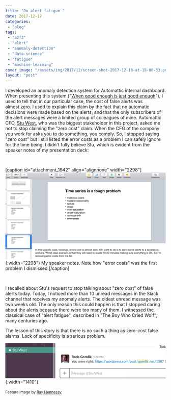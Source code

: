 ```yaml
---
title: "On alert fatigue "
date: 2017-12-17
categories: 
 - "blog"
tags: 
 - "a2f2"
 - "alert"
 - "anomaly-detection"
 - "data-science"
 - "fatigue"
 - "machine-learning"
cover_image: "/assets/img/2017/12/screen-shot-2017-12-16-at-18-00-33.png"
layout: "post"
---
```


I developed an anomaly detection system for Automattic internal dashboard. When presenting this system ("[When good enough is just good enough](http://gorelik.net/2017/08/14/anomaly-detection-in-time-series-now-the-video/)"), I used to tell that in our particular case, the cost of false alerts was almost zero. I used to explain this claim by the fact that no automatic decisions were made based on the alerts, and that the only subscribers of the alert messages were a limited group of colleagues of mine. Automattic CFO, [Stu West](https://www.linkedin.com/in/stuwest/), who was the biggest stakeholder in this project, asked me not to stop claiming the "zero cost" claim. When the CFO of the company you work for asks you to do something, you comply. So, I stopped saying "zero cost" but I still listed the error costs as a problem I can safely ignore for the time being. I didn't fully believe Stu, which is evident from the speaker notes of my presentation deck:

 

[caption id="attachment_1942" align="alignnone" width="2298"]![Screenshot of the presentation speaker notes. ](/assets/img/2017/12/screen-shot-2017-12-16-at-17-26-23.png){:width="2298"} My speaker notes. Note how "error costs" was the first problem I dismissed.[/caption]

 

I recalled about Stu's request to stop talking about "zero cost" of false alerts today. Today, I noticed more than 10 unread messages in the Slack channel that receives my anomaly alerts. The oldest unread message was two weeks old. The only reason this could happen is that I stopped caring about the alerts because there were too many of them. I witnessed the classical case of "alert fatigue", described in "The Boy Who Cried Wolf", many centuries ago.

The lesson of this story is that there is no such a thing as zero-cost false alarms. Lack of specificity is a serious problem.

![Screenshot: me texting Stu that he was right](/assets/img/2017/12/youwereright.png){:width="1410"}

<small>Feature image by <a href="https://unsplash.com/photos/9rloii_qmmwhttps://unsplash.com/photos/9rloii_qmmw" target="_blank" rel="noopener">Ray Hennessy</a></small>
